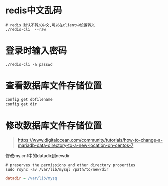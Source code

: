 # redis中文乱码
```shell
# redis 默认不转义中文,可以在client中设置转义
./redis-cli  --raw
```

# 登录时输入密码
```shell
./redis-cli -a passwd
```

# 查看数据库文件存储位置
```SQL
config get dbfilename
config get dir
```

# 修改数据库文件存储位置
> https://www.digitalocean.com/community/tutorials/how-to-change-a-mariadb-data-directory-to-a-new-location-on-centos-7

修改my.cnf中的datadir到newdir
```shell
# preserves the permissions and other directory properties
sudo rsync -av /var/lib/mysql /path/to/new/dir
```
```ini
datadir = /var/lib/mysq
```